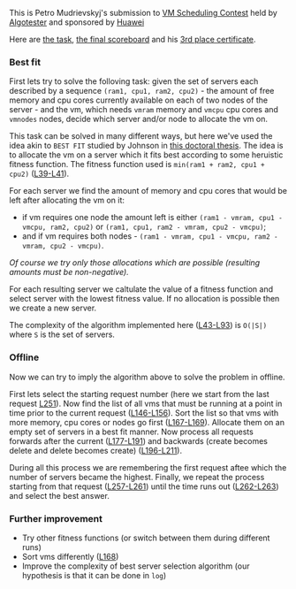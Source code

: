 This is Petro Mudrievskyj's submission to [VM Scheduling Contest](https://www.algotester.com/vmsc/en) held by [Algotester](https://algotester.com) and sponsored by [Huawei](https://www.huawei.com/)

Here are [the task](statement.pdf "VM scheduling"), [the final scoreboard](https://algotester.com/en/Contest/ViewScoreboard/60331) and his [3rd place certificate](certificate.pdf).

### Best fit
First lets try to solve the folloving task: given the set of servers each described by a sequence `(ram1, cpu1, ram2, cpu2)` - the amount of free memory and cpu cores currently available on each of two nodes of the server - and the vm, which needs `vmram` memory and `vmcpu` cpu cores and `vmnodes` nodes, decide which server and/or node to allocate the vm on.

This task can be solved in many different ways, but here we've used the idea akin to `BEST FIT` studied by Johnson in [this doctoral thesis][1]. The idea is to allocate the vm on a server which it fits best according to some heruistic fitness function. The fitness function used is `min(ram1 + ram2, cpu1 + cpu2)` ([L39-L41](source.cpp#L39-L41)).

For each server we find the amount of memory and cpu cores that would be left after allocating the vm on it:

- if vm requires one node the amount left is either `(ram1 - vmram, cpu1 - vmcpu, ram2, cpu2)` or `(ram1, cpu1, ram2 - vmram, cpu2 - vmcpu)`;
- and if vm requires both nodes - `(ram1 - vmram, cpu1 - vmcpu, ram2 - vmram, cpu2 - vmcpu)`.

*Of course we try only those allocations which are possible (resulting amounts must be non-negative).*

For each resulting server we caltulate the value of a fitness function and select server with the lowest fitness value. If no allocation is possible then we create a new server.

The complexity of the algorithm implemented here ([L43-L93](source.cpp#L39-L41)) is `O(|S|)` where `S` is the set of servers.

### Offline
Now we can try to imply the algorithm above to solve the problem in offline.

First lets select the starting request number (here we start from the last request [L251](source.cpp#L251)). Now find the list of all vms that must be running at a point in time prior to the current request ([L146-L156](source.cpp#L146-L156)). Sort the list so that vms with more memory, cpu cores or nodes go first ([L167-L169](source.cpp#L167-169)). Allocate them on an empty set of servers in a best fit manner. Now process all requests forwards after the current ([L177-L191](source.cpp#L177-L191)) and backwards (create becomes delete and delete becomes create) ([L196-L211](source.cpp#L196-211)).

During all this process we are remembering the first request aftee which the number of servers became the highest. Finally, we repeat the process starting from that request ([L257-L261](source.cpp#L257-L261)) until the time runs out ([L262-L263](source.cpp#L262-L263)) and select the best answer.

### Further improvement
- Try other fitness functions (or switch between them during different runs)
- Sort vms differently ([L168](source.cpp#L168))
- Improve the complexity of best server selection algorithm (our hypothesis is that it can be done in `log`)

[1]: https://dspace.mit.edu/handle/1721.1/57819 "Near-optimal bin packing algorithms"
